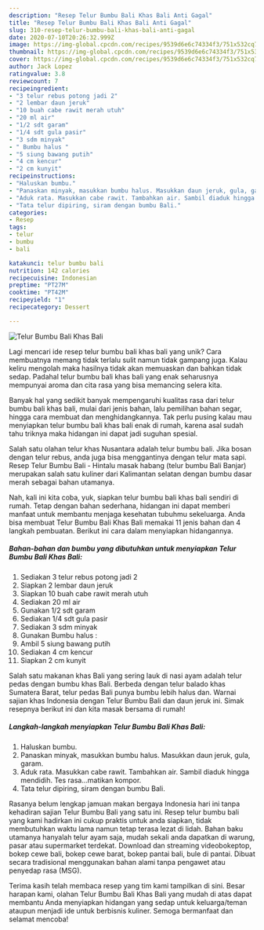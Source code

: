 ```yaml
---
description: "Resep Telur Bumbu Bali Khas Bali Anti Gagal"
title: "Resep Telur Bumbu Bali Khas Bali Anti Gagal"
slug: 310-resep-telur-bumbu-bali-khas-bali-anti-gagal
date: 2020-07-10T20:26:32.999Z
image: https://img-global.cpcdn.com/recipes/9539d6e6c74334f3/751x532cq70/telur-bumbu-bali-khas-bali-foto-resep-utama.jpg
thumbnail: https://img-global.cpcdn.com/recipes/9539d6e6c74334f3/751x532cq70/telur-bumbu-bali-khas-bali-foto-resep-utama.jpg
cover: https://img-global.cpcdn.com/recipes/9539d6e6c74334f3/751x532cq70/telur-bumbu-bali-khas-bali-foto-resep-utama.jpg
author: Jack Lopez
ratingvalue: 3.8
reviewcount: 7
recipeingredient:
- "3 telur rebus potong jadi 2"
- "2 lembar daun jeruk"
- "10 buah cabe rawit merah utuh"
- "20 ml air"
- "1/2 sdt garam"
- "1/4 sdt gula pasir"
- "3 sdm minyak"
- " Bumbu halus "
- "5 siung bawang putih"
- "4 cm kencur"
- "2 cm kunyit"
recipeinstructions:
- "Haluskan bumbu."
- "Panaskan minyak, masukkan bumbu halus. Masukkan daun jeruk, gula, garam."
- "Aduk rata. Masukkan cabe rawit. Tambahkan air. Sambil diaduk hingga mendidih. Tes rasa...matikan kompor."
- "Tata telur dipiring, siram dengan bumbu Bali."
categories:
- Resep
tags:
- telur
- bumbu
- bali

katakunci: telur bumbu bali 
nutrition: 142 calories
recipecuisine: Indonesian
preptime: "PT27M"
cooktime: "PT42M"
recipeyield: "1"
recipecategory: Dessert

---
```



![Telur Bumbu Bali Khas Bali](https://img-global.cpcdn.com/recipes/9539d6e6c74334f3/751x532cq70/telur-bumbu-bali-khas-bali-foto-resep-utama.jpg)

Lagi mencari ide resep telur bumbu bali khas bali yang unik? Cara membuatnya memang tidak terlalu sulit namun tidak gampang juga. Kalau keliru mengolah maka hasilnya tidak akan memuaskan dan bahkan tidak sedap. Padahal telur bumbu bali khas bali yang enak seharusnya mempunyai aroma dan cita rasa yang bisa memancing selera kita.

Banyak hal yang sedikit banyak mempengaruhi kualitas rasa dari telur bumbu bali khas bali, mulai dari jenis bahan, lalu pemilihan bahan segar, hingga cara membuat dan menghidangkannya. Tak perlu pusing kalau mau menyiapkan telur bumbu bali khas bali enak di rumah, karena asal sudah tahu triknya maka hidangan ini dapat jadi suguhan spesial.

Salah satu olahan telur khas Nusantara adalah telur bumbu bali. Jika bosan dengan telur rebus, anda juga bisa menggantinya dengan telur mata sapi. Resep Telur Bumbu Bali - Hintalu masak habang (telur bumbu Bali Banjar) merupakan salah satu kuliner dari Kalimantan selatan dengan bumbu dasar merah sebagai bahan utamanya.


Nah, kali ini kita coba, yuk, siapkan telur bumbu bali khas bali sendiri di rumah. Tetap dengan bahan sederhana, hidangan ini dapat memberi manfaat untuk membantu menjaga kesehatan tubuhmu sekeluarga. Anda bisa membuat Telur Bumbu Bali Khas Bali memakai 11 jenis bahan dan 4 langkah pembuatan. Berikut ini cara dalam menyiapkan hidangannya.

<!--inarticleads1-->

##### Bahan-bahan dan bumbu yang dibutuhkan untuk menyiapkan Telur Bumbu Bali Khas Bali:

1. Sediakan 3 telur rebus potong jadi 2
1. Siapkan 2 lembar daun jeruk
1. Siapkan 10 buah cabe rawit merah utuh
1. Sediakan 20 ml air
1. Gunakan 1/2 sdt garam
1. Sediakan 1/4 sdt gula pasir
1. Sediakan 3 sdm minyak
1. Gunakan  Bumbu halus :
1. Ambil 5 siung bawang putih
1. Sediakan 4 cm kencur
1. Siapkan 2 cm kunyit


Salah satu makanan khas Bali yang sering lauk di nasi ayam adalah telur pedas dengan bumbu khas Bali. Berbeda dengan telur balado khas Sumatera Barat, telur pedas Bali punya bumbu lebih halus dan. Warnai sajian khas Indonesia dengan Telur Bumbu Bali dan daun jeruk ini. Simak resepnya berikut ini dan kita masak bersama di rumah! 

<!--inarticleads2-->

##### Langkah-langkah menyiapkan Telur Bumbu Bali Khas Bali:

1. Haluskan bumbu.
1. Panaskan minyak, masukkan bumbu halus. Masukkan daun jeruk, gula, garam.
1. Aduk rata. Masukkan cabe rawit. Tambahkan air. Sambil diaduk hingga mendidih. Tes rasa...matikan kompor.
1. Tata telur dipiring, siram dengan bumbu Bali.


Rasanya belum lengkap jamuan makan bergaya Indonesia hari ini tanpa kehadiran sajian Telur Bumbu Bali yang satu ini. Resep telur bumbu bali yang kami hadirkan ini cukup praktis untuk anda siapkan, tidak membutuhkan waktu lama namun tetap terasa lezat di lidah. Bahan baku utamanya hanyalah telur ayam saja, mudah sekali anda dapatkan di warung, pasar atau supermarket terdekat. Download dan streaming videobokeptop, bokep cewe bali, bokep cewe barat, bokep pantai bali, bule di pantai. Dibuat secara tradisional menggunakan bahan alami tanpa pengawet atau penyedap rasa (MSG). 

Terima kasih telah membaca resep yang tim kami tampilkan di sini. Besar harapan kami, olahan Telur Bumbu Bali Khas Bali yang mudah di atas dapat membantu Anda menyiapkan hidangan yang sedap untuk keluarga/teman ataupun menjadi ide untuk berbisnis kuliner. Semoga bermanfaat dan selamat mencoba!
